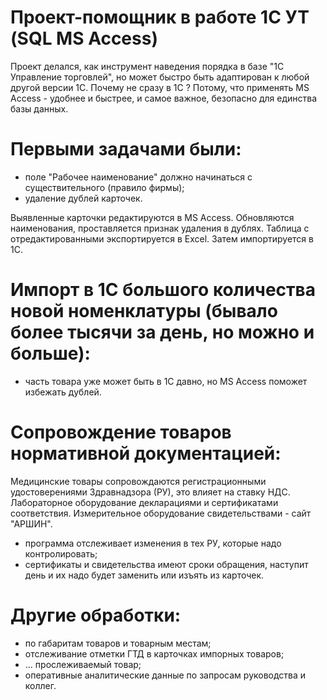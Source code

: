 # Проект-помощник в работе 1С УТ (SQL MS Access)
Проект делался, как инструмент наведения порядка в базе "1С Управление торговлей", но может быстро быть адаптирован к любой другой версии 1С.
Почему не сразу в 1С ? Потому, что применять MS Access - удобнее и быстрее, и самое важное, безопасно для единства базы данных.
# Первыми задачами были:
- поле "Рабочее наименование" должно начинаться с существительного (правило фирмы);
- удаление дублей карточек.

Выявленные карточки редактируются в MS Access. Обновляются наименования, проставляется признак удаления в дублях. Таблица с отредактированными экспортируется в Excel. Затем импортируется в 1С.
# Импорт в 1С большого количества новой номенклатуры (бывало более тысячи за день, но можно и больше):
- часть товара уже может быть в 1С давно, но MS Access поможет избежать дублей.
# Сопровождение товаров нормативной документацией:
Медицинские товары сопровождаются регистрационными удостоверениями Здравнадзора (РУ), это влияет на ставку НДС. Лабораторное оборудование декларациями и сертификатами соответствия. Измерительное оборудование свидетельствами - сайт "АРШИН".
- программа отслеживает изменения в тех РУ, которые надо контролировать;
- сертификаты и свидетельства имеют сроки обращения, наступит день и их надо будет заменить или изъять из карточек.
# Другие обработки:
- по габаритам товаров и товарным местам;
- отслеживание отметки ГТД в карточках импорных товаров;
- ... прослеживаемый товар;
- оперативные аналитические данные по запросам руководства и коллег.
